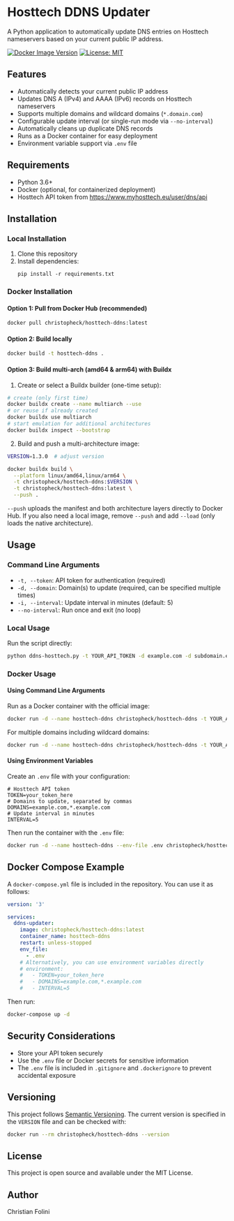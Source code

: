 # Hosttech DDNS Updater

A Python application to automatically update DNS entries on Hosttech nameservers based on your current public IP address.

[![Docker Image Version](https://img.shields.io/docker/v/christopheck/hosttech-ddns?sort=semver&style=flat-square)](https://hub.docker.com/r/christopheck/hosttech-ddns)
[![License: MIT](https://img.shields.io/badge/License-MIT-yellow.svg)](https://opensource.org/licenses/MIT)

## Features

- Automatically detects your current public IP address
- Updates DNS A (IPv4) and AAAA (IPv6) records on Hosttech nameservers
- Supports multiple domains and wildcard domains (`*.domain.com`)
- Configurable update interval (or single-run mode via `--no-interval`)
- Automatically cleans up duplicate DNS records
- Runs as a Docker container for easy deployment
- Environment variable support via `.env` file

## Requirements

- Python 3.6+
- Docker (optional, for containerized deployment)
- Hosttech API token from https://www.myhosttech.eu/user/dns/api

## Installation

### Local Installation

1. Clone this repository
2. Install dependencies:
   ```
   pip install -r requirements.txt
   ```

### Docker Installation

#### Option 1: Pull from Docker Hub (recommended)

```bash
docker pull christopheck/hosttech-ddns:latest
```

#### Option 2: Build locally

```bash
docker build -t hosttech-ddns .
```

#### Option 3: Build multi-arch (amd64 & arm64) with Buildx

1. Create or select a Buildx builder (one-time setup):

```bash
# create (only first time)
docker buildx create --name multiarch --use
# or reuse if already created
docker buildx use multiarch
# start emulation for additional architectures
docker buildx inspect --bootstrap
```

2. Build and push a multi-architecture image:

```bash
VERSION=1.3.0  # adjust version

docker buildx build \
  --platform linux/amd64,linux/arm64 \
  -t christopheck/hosttech-ddns:$VERSION \
  -t christopheck/hosttech-ddns:latest \
  --push .
```

`--push` uploads the manifest and both architecture layers directly to Docker Hub. If you also need a local image, remove `--push` and add `--load` (only loads the native architecture).

## Usage

### Command Line Arguments

- `-t, --token`: API token for authentication (required)
- `-d, --domain`: Domain(s) to update (required, can be specified multiple times)
- `-i, --interval`: Update interval in minutes (default: 5)
- `--no-interval`: Run once and exit (no loop)

### Local Usage

Run the script directly:

```bash
python ddns-hosttech.py -t YOUR_API_TOKEN -d example.com -d subdomain.example.com -i 10
```

### Docker Usage

#### Using Command Line Arguments

Run as a Docker container with the official image:

```bash
docker run -d --name hosttech-ddns christopheck/hosttech-ddns -t YOUR_API_TOKEN -d example.com -i 10
```

For multiple domains including wildcard domains:

```bash
docker run -d --name hosttech-ddns christopheck/hosttech-ddns -t YOUR_API_TOKEN -d example.com -d *.example.com -i 10
```

#### Using Environment Variables

Create an `.env` file with your configuration:

```
# Hosttech API token
TOKEN=your_token_here
# Domains to update, separated by commas
DOMAINS=example.com,*.example.com
# Update interval in minutes
INTERVAL=5
```

Then run the container with the `.env` file:

```bash
docker run -d --name hosttech-ddns --env-file .env christopheck/hosttech-ddns
```

## Docker Compose Example

A `docker-compose.yml` file is included in the repository. You can use it as follows:

```yaml
version: '3'

services:
  ddns-updater:
    image: christopheck/hosttech-ddns:latest
    container_name: hosttech-ddns
    restart: unless-stopped
    env_file:
      - .env
    # Alternatively, you can use environment variables directly
    # environment:
    #   - TOKEN=your_token_here
    #   - DOMAINS=example.com,*.example.com
    #   - INTERVAL=5
```

Then run:

```bash
docker-compose up -d
```

## Security Considerations

- Store your API token securely
- Use the `.env` file or Docker secrets for sensitive information
- The `.env` file is included in `.gitignore` and `.dockerignore` to prevent accidental exposure

## Versioning

This project follows [Semantic Versioning](https://semver.org/). The current version is specified in the `VERSION` file and can be checked with:

```bash
docker run --rm christopheck/hosttech-ddns --version
```

## License

This project is open source and available under the MIT License.

## Author

Christian Folini
